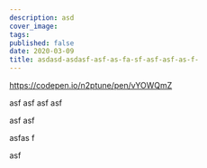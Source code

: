 ```yaml
---
description: asd
cover_image:
tags:
published: false
date: 2020-03-09
title: asdasd-asdasf-asf-as-fa-sf-asf-asf-as-f-
---
```


<https://codepen.io/n2ptune/pen/vYOWQmZ>

asf
asf
asf
asf

asf
asf

asfas
f

asf
